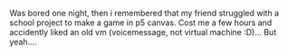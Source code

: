 Was bored one night, then i remembered that my friend  struggled with a school project to make a game in p5 canvas. Cost me a few hours and accidently liked an old vm (voicemessage, not virtual machine :D)... 
But yeah....
